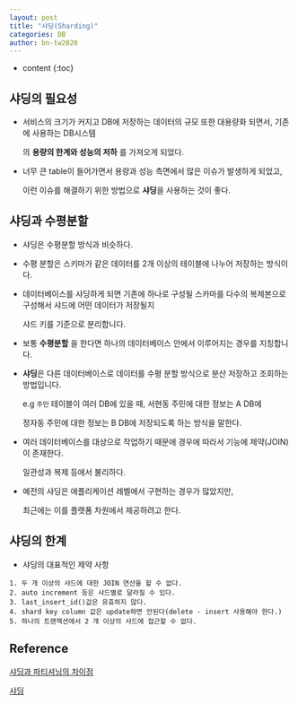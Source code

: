 ```yaml
---
layout: post
title: "샤딩(Sharding)"
categories: DB
author: bn-tw2020
---
```

* content
{:toc}


## 샤딩의 필요성

* 서비스의 크기가 커지고 DB에 저장하는 데이터의 규모 또한 대용량화 되면서, 기존에 사용하는 DB시스템

  의 **용량의 한계와 성능의 저하** 를 가져오게 되었다.

* 너무 큰 table이 들어가면서 용량과 성능 측면에서 많은 이슈가 발생하게 되었고, 

  이런 이슈를 해결하기 위한 방법으로 **샤딩**을 사용하는 것이 좋다.





## 샤딩과 수평분할

* 샤딩은 수평분할 방식과 비슷하다.

* 수평 분할은 스키마가 같은 데이터를 2개 이상의 테이블에 나누어 저장하는 방식이다.

* 데이터베이스를 샤딩하게 되면 기존에 하나로 구성될 스카마를 다수의 복제본으로 구성해서 샤드에 어떤 데이터가 저장될지

  샤드 키를 기준으로 분리합니다.

* 보통 **수평분할** 을 한다면 하나의 데이터베이스 안에서 이루어지는 경우를 지칭합니다.

* **샤딩**은 다른 데이터베이스로 데이터를 수평 분할 방식으로 분산 저장하고 조회하는 방법입니다.

  e.g `주민` 테이블이 여러 DB에 있을 때, 서현동 주민에 대한 정보는 A DB에 
  
  정자동 주민에 대한 정보는 B DB에 저장되도록 하는 방식을 말한다.

* 여러 데이터베이스를 대상으로 작업하기 때문에 경우에 따라서 기능에 제약(JOIN)이 존재한다.

  일관성과 복제 등에서 불리하다.

* 예전의 샤딩은 애플리케이션 레벨에서 구현하는 경우가 많았지만,

  최근에는 이를 플랫폼 차원에서 제공하려고 한다.


## 샤딩의 한계

* 샤딩의 대표적인 제약 사항

```
1. 두 개 이상의 샤드에 대한 JOIN 연산을 할 수 없다.
2. auto increment 등은 샤드별로 달라질 수 있다.
3. last_insert_id()값은 유효하지 않다.
4. shard key column 값은 update하면 안된다(delete - insert 사용해야 한다.)
5. 하나의 트랜잭션에서 2 개 이상의 샤드에 접근할 수 없다.
```



## Reference 

[샤딩과 파티셔닝의 차이점](https://galid1.tistory.com/797)

[샤딩](https://d2.naver.com/helloworld/14822)
